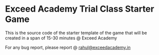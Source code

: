 # Exceed Academy Trial Class Starter Game

This is the source code of the starter template of the game that will be created in a span of 15-30 minutes @ Exceed Academy

For any bug report, please report @ rahul@exceedacademy.in